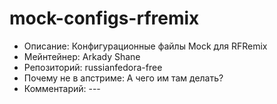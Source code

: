 mock-configs-rfremix
====================

* Описание:                   Конфигурационные файлы Mock для RFRemix
* Мейнтейнер:                 Arkady Shane
* Репозиторий:                russianfedora-free
* Почему не в апстриме:       А чего им там делать?
* Комментарий:                ---
